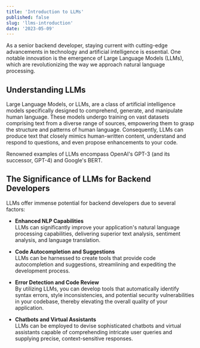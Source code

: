 ```yaml
---
title: 'Introduction to LLMs'
published: false
slug: 'llms-introduction'
date: '2023-05-09'
---
```


As a senior backend developer, staying current with cutting-edge advancements in technology and artificial intelligence is essential. One notable innovation is the emergence of Large Language Models (LLMs), which are revolutionizing the way we approach natural language processing.

## Understanding LLMs

Large Language Models, or LLMs, are a class of artificial intelligence models specifically designed to comprehend, generate, and manipulate human language. These models undergo training on vast datasets comprising text from a diverse range of sources, empowering them to grasp the structure and patterns of human language. Consequently, LLMs can produce text that closely mimics human-written content, understand and respond to questions, and even propose enhancements to your code.

Renowned examples of LLMs encompass OpenAI's GPT-3 (and its successor, GPT-4) and Google's BERT.

## The Significance of LLMs for Backend Developers

LLMs offer immense potential for backend developers due to several factors:

- **Enhanced NLP Capabilities**  
  LLMs can significantly improve your application's natural language processing capabilities, delivering superior text analysis, sentiment analysis, and language translation.

- **Code Autocompletion and Suggestions**  
  LLMs can be harnessed to create tools that provide code autocompletion and suggestions, streamlining and expediting the development process.

- **Error Detection and Code Review**  
  By utilizing LLMs, you can develop tools that automatically identify syntax errors, style inconsistencies, and potential security vulnerabilities in your codebase, thereby elevating the overall quality of your application.

- **Chatbots and Virtual Assistants**  
  LLMs can be employed to devise sophisticated chatbots and virtual assistants capable of comprehending intricate user queries and supplying precise, context-sensitive responses.
